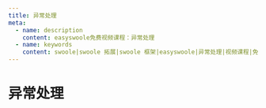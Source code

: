 ```yaml
---
title: 异常处理
meta:
  - name: description
    content: easyswoole免费视频课程：异常处理
  - name: keywords
    content: swoole|swoole 拓展|swoole 框架|easyswoole|异常处理|视频课程|免费教程
---
```

# 异常处理
<script type="text/javascript" src="/Js/Ckplayer/ckplayer.js"></script>
<div class="video" style="width: 50rem;height: 30rem;"></div>
<script type="text/javascript">
    var videoObject = {
    		container: '.video',
    		variable: 'player',
    		video:'http://video-oss.easyswoole.com/%E5%85%A5%E9%97%A8%E6%95%99%E7%A8%8B1/HTTP%E5%BC%82%E5%B8%B8%E5%A4%84%E7%90%86.mp4'
    	};
    var player=new ckplayer(videoObject);
</script>

